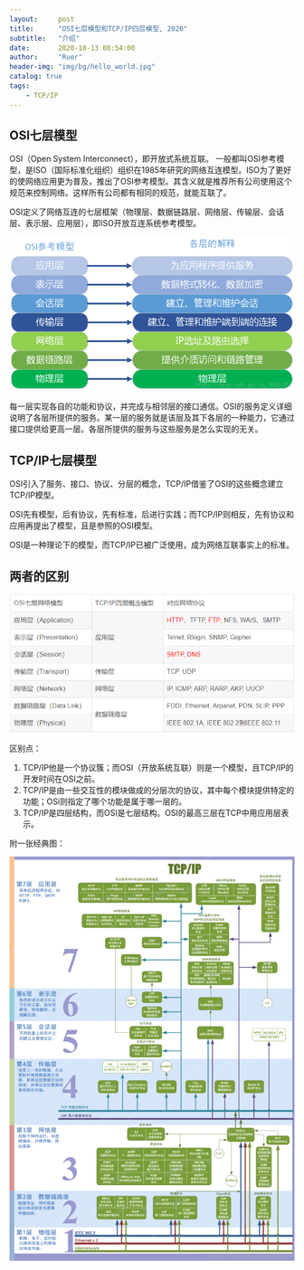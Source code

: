 ```yaml
---
layout:     post
title:      "OSI七层模型和TCP/IP四层模型, 2020"
subtitle:   "介绍"
date:       2020-10-13 08:54:00
author:     "Ruer"
header-img: "img/bg/hello_world.jpg"
catalog: true
tags:
    - TCP/IP
---
```


## OSI七层模型

OSI（Open System Interconnect），即开放式系统互联。 一般都叫OSI参考模型，是ISO（国际标准化组织）组织在1985年研究的网络互连模型。ISO为了更好的使网络应用更为普及，推出了OSI参考模型。其含义就是推荐所有公司使用这个规范来控制网络。这样所有公司都有相同的规范，就能互联了。

OSI定义了网络互连的七层框架（物理层、数据链路层、网络层、传输层、会话层、表示层、应用层），即ISO开放互连系统参考模型。

![1](/img/TCP&IP/OSI七层模型.png)

每一层实现各自的功能和协议，并完成与相邻层的接口通信。OSI的服务定义详细说明了各层所提供的服务。某一层的服务就是该层及其下各层的一种能力，它通过接口提供给更高一层。各层所提供的服务与这些服务是怎么实现的无关。

## TCP/IP七层模型

OSI引入了服务、接口、协议、分层的概念，TCP/IP借鉴了OSI的这些概念建立TCP/IP模型。

OSI先有模型，后有协议，先有标准，后进行实践；而TCP/IP则相反，先有协议和应用再提出了模型，且是参照的OSI模型。

OSI是一种理论下的模型，而TCP/IP已被广泛使用，成为网络互联事实上的标准。

## 两者的区别

![2](/img/TCP&IP/分层对比.png)

区别点：

1. TCP/IP他是一个协议簇；而OSI（开放系统互联）则是一个模型，且TCP/IP的开发时间在OSI之前。
2. TCP/IP是由一些交互性的模块做成的分层次的协议，其中每个模块提供特定的功能；OSi则指定了哪个功能是属于哪一层的。
3. TCP/IP是四层结构，而OSI是七层结构。OSI的最高三层在TCP中用应用层表示。

附一张经典图：

![3](/img/TCP&IP/分层经典图.png)